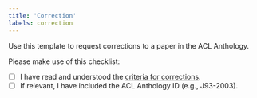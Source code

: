 ```yaml
---
title: 'Correction'
labels: correction
---
```

Use this template to request corrections to a paper in the ACL Anthology.

Please make use of this checklist:

- [ ] I have read and understood the [criteria for corrections](http://aclanthology.info/corrections).
- [ ] If relevant, I have included the ACL Anthology ID (e.g., J93-2003).
